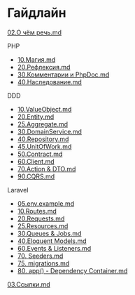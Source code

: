 # Гайдлайн 

[02.О чём речь.md](02.%D0%9E%20%D1%87%D1%91%D0%BC%20%D1%80%D0%B5%D1%87%D1%8C.md)

PHP
- [10.Магия.md](01.%20PHP/10.%D0%9C%D0%B0%D0%B3%D0%B8%D1%8F.md)
- [20.Рефлексия.md](01.%20PHP/20.%D0%A0%D0%B5%D1%84%D0%BB%D0%B5%D0%BA%D1%81%D0%B8%D1%8F.md)
- [30.Комментарии и PhpDoc.md](01.%20PHP/30.%D0%9A%D0%BE%D0%BC%D0%BC%D0%B5%D0%BD%D1%82%D0%B0%D1%80%D0%B8%D0%B8%20%D0%B8%20PhpDoc.md)
- [40.Наследование.md](01.%20PHP/40.%D0%9D%D0%B0%D1%81%D0%BB%D0%B5%D0%B4%D0%BE%D0%B2%D0%B0%D0%BD%D0%B8%D0%B5.md)

DDD
- [10.ValueObject.md](02.%20DDD/10.ValueObject.md)
- [20.Entity.md](02.%20DDD/20.Entity.md)
- [25.Aggregate.md](02.%20DDD/25.Aggregate.md)
- [30.DomainService.md](02.%20DDD/30.DomainService.md)
- [40.Repository.md](02.%20DDD/40.Repository.md)
- [45.UnitOfWork.md](02.%20DDD/45.UnitOfWork.md)
- [50.Contract.md](02.%20DDD/50.Contract.md)
- [60.Client.md](02.%20DDD/60.Client.md)
- [70.Action & DTO.md](02.%20DDD/70.Action%20%26%20DTO.md)
- [90.CQRS.md](02.%20DDD/90.CQRS.md)


Laravel
- [05.env.example.md](03.%20Laravel/05.env.example.md)
- [10.Routes.md](03.%20Laravel/10.Routes.md)
- [20.Requests.md](03.%20Laravel/20.Requests.md)
- [25.Resources.md](03.%20Laravel/25.Resources.md)
- [30.Queues & Jobs.md](03.%20Laravel/30.Queues%20%26%20Jobs.md)
- [40.Eloquent Models.md](03.%20Laravel/40.Eloquent%20Models.md)
- [60.Events & Listeners.md](03.%20Laravel/60.Events%20%26%20Listeners.md)
- [70. Seeders.md](03.%20Laravel/70.%20Seeders.md)
- [75. migrations.md](03.%20Laravel/75.%20migrations.md)
- [80. app() - Dependency Container.md](03.%20Laravel/80.%20app%28%29%20-%20Dependency%20Container.md)


[03.Ссылки.md](03.%D0%A1%D1%81%D1%8B%D0%BB%D0%BA%D0%B8.md)